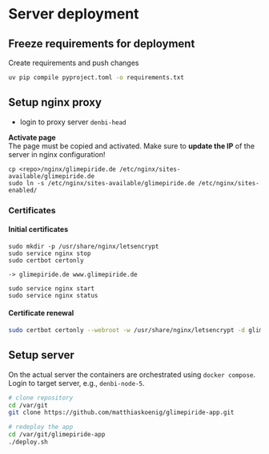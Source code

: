
# Server deployment
## Freeze requirements for deployment
Create requirements and push changes
```bash
uv pip compile pyproject.toml -o requirements.txt
```

## Setup nginx proxy
- login to proxy server `denbi-head`

**Activate page**  
The page must be copied and activated. Make sure to **update the IP** of the server in nginx configuration!
```
cp <repo>/nginx/glimepiride.de /etc/nginx/sites-available/glimepiride.de
sudo ln -s /etc/nginx/sites-available/glimepiride.de /etc/nginx/sites-enabled/
```

### Certificates
#### Initial certificates
```
sudo mkdir -p /usr/share/nginx/letsencrypt
sudo service nginx stop
sudo certbot certonly

-> glimepiride.de www.glimepiride.de

sudo service nginx start
sudo service nginx status
```

#### Certificate renewal
```bash
sudo certbot certonly --webroot -w /usr/share/nginx/letsencrypt -d glimepiride.de -d www.glimepiride.de --dry-run
```

## Setup server
On the actual server the containers are orchestrated using `docker compose`.
Login to target server, e.g., `denbi-node-5`.

```bash
# clone repository
cd /var/git
git clone https://github.com/matthiaskoenig/glimepiride-app.git
```

```bash
# redeploy the app
cd /var/git/glimepiride-app
./deploy.sh
```
